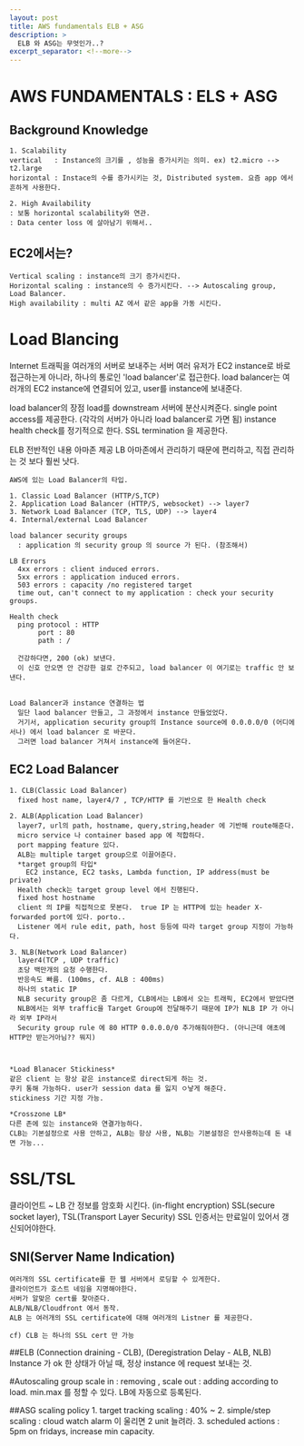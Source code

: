 ```yaml
---
layout: post
title: AWS fundamentals ELB + ASG
description: >
  ELB 와 ASG는 무엇인가..?
excerpt_separator: <!--more-->
---
```

# AWS FUNDAMENTALS : ELS + ASG

## Background Knowledge

    1. Scalability
    vertical   : Instance의 크기를 , 성능을 증가시키는 의미. ex) t2.micro --> t2.large
    horizontal : Instace의 수를 증가시키는 것, Distributed system. 요즘 app 에서 흔하게 사용한다.

    2. High Availability
    : 보통 horizontal scalability와 연관.
    : Data center loss 에 살아남기 위해서..


## EC2에서는?
    Vertical scaling : instance의 크기 증가시킨다.
    Horizontal scaling : instance의 수 증가시킨다. --> Autoscaling group, Load Balancer.
    High availability : multi AZ 에서 같은 app을 가동 시킨다.


# Load Blancing
  Internet 트래픽을 여러개의 서버로 보내주는 서버
    여러 유저가 EC2 instance로 바로 접근하는게 아니라, 하나의 통로인 'load balancer'로 접근한다.
    load balancer는 여러개의 EC2 instance에 연결되어 있고, user를 instance에 보내준다.

  load balancer의 장점
    load를 downstream 서버에 분산시켜준다.
    single point access를 제공한다. (각각의 서버가 아니라 load balancer로 가면 됨)
    instance health check를 정기적으로 한다.
    SSL termination 을 제공한다.

  ELB 전반적인 내용
    아마존 제공 LB
    아마존에서 관리하기 때문에 편리하고, 직접 관리하는 것 보다 훨씬 낫다.

    AWS에 있는 Load Balancer의 타입.

    1. Classic Load Balancer (HTTP/S,TCP)
    2. Application Load Balancer (HTTP/S, websocket) --> layer7
    3. Network Load Balancer (TCP, TLS, UDP) --> layer4
    4. Internal/external Load Balancer

    load balancer security groups
      : application 의 security group 의 source 가 된다. (참조해서)

    LB Errors
      4xx errors : client induced errors.
      5xx errors : application induced errors.
      503 errors : capacity /no registered target
      time out, can't connect to my application : check your security groups.

    Health check
      ping protocol : HTTP
           port : 80
           path : /

      건강하다면, 200 (ok) 보낸다.
      이 신호 안오면 안 건강한 걸로 간주되고, load balancer 이 여기로는 traffic 안 보낸다.


    Load Balancer과 instance 연결하는 법
      일단 laod balancer 만들고, 그 과정에서 instance 만들었었다.
      거기서, application security group의 Instance source에 0.0.0.0/0 (어디에서나) 에서 load balancer 로 바꾼다.
      그러면 load balancer 거쳐서 instance에 들어온다.  


## EC2 Load Balancer
    1. CLB(Classic Load Balancer)
      fixed host name, layer4/7 , TCP/HTTP 를 기반으로 한 Health check  

    2. ALB(Application Load Balancer)
      layer7, url의 path, hostname, query,string,header 에 기반해 route해준다.
      micro service 나 container based app 에 적합하다.
      port mapping feature 있다.
      ALB는 multiple target group으로 이끌어준다.
      *target group의 타입*
        EC2 instance, EC2 tasks, Lambda function, IP address(must be private)
      Health check는 target group level 에서 진행된다.
      fixed host hostname
      client 의 IP를 직접적으로 못본다.  true IP 는 HTTP에 있는 header X-forwarded port에 있다. porto..
      Listener 에서 rule edit, path, host 등등에 따라 target group 지정이 가능하다.

    3. NLB(Network Load Balancer)
      layer4(TCP , UDP traffic)
      초당 백만개의 요청 수행한다.
      반응속도 빠름. (100ms, cf. ALB : 400ms)
      하나의 static IP
      NLB security group은 좀 다르게, CLB에서는 LB에서 오는 트래픽, EC2에서 받았다면
      NLB에서는 외부 traffic을 Target Group에 전달해주기 때문에 IP가 NLB IP 가 아니라 외부 IP라서
      Security group rule 에 80 HTTP 0.0.0.0/0 추가해줘야한다. (아니근데 애초에 HTTP안 받는거아님?? 뭐지)



    *Load Blanacer Stickiness*
    같은 client 는 항상 같은 instance로 direct되게 하는 것.
    쿠키 통해 가능하다. user가 session data 를 잃지 ㅇ낳게 해준다.
    stickiness 기간 지정 가능.

    *Crosszone LB*
    다른 존에 있는 instance와 연결가능하다.
    CLB는 기본설정으로 사용 안하고, ALB는 항상 사용, NLB는 기본설정은 안사용하는데 돈 내면 가능...

# SSL/TSL
  클라이언트 ~ LB 간 정보를 암호화 시킨다. (in-flight encryption)
  SSL(secure socket layer), TSL(Transport Layer Security)
  SSL 인증서는 만료일이 있어서 갱신되어야한다.

## SNI(Server Name Indication)
    여러개의 SSL certificate를 한 웹 서버에서 로딩할 수 있게한다.
    클라이언트가 호스트 네임을 지명해야한다.
    서버가 알맞은 cert를 찾아준다.
    ALB/NLB/Cloudfront 에서 동작.
    ALB 는 여러개의 SSL certificate에 대해 여러개의 Listner 를 제공한다.

    cf) CLB 는 하나의 SSL cert 만 가능

##ELB (Connection draining - CLB), (Deregistration Delay -  ALB, NLB)
    Instance 가 ok 한 상태가 아닐 때, 정상 instance 에 request 보내는 것.


#Autoscaling group
  scale in : removing , scale out : adding according to load.
  min.max 를 정할 수 있다.
  LB에 자동으로 등록된다.

##ASG scaling policy
    1. target tracking scaling : 40% ~
    2. simple/step scaling : cloud watch alarm 이 울리면 2 unit 늘려라.
    3. scheduled actions : 5pm on fridays, increase min capacity.
